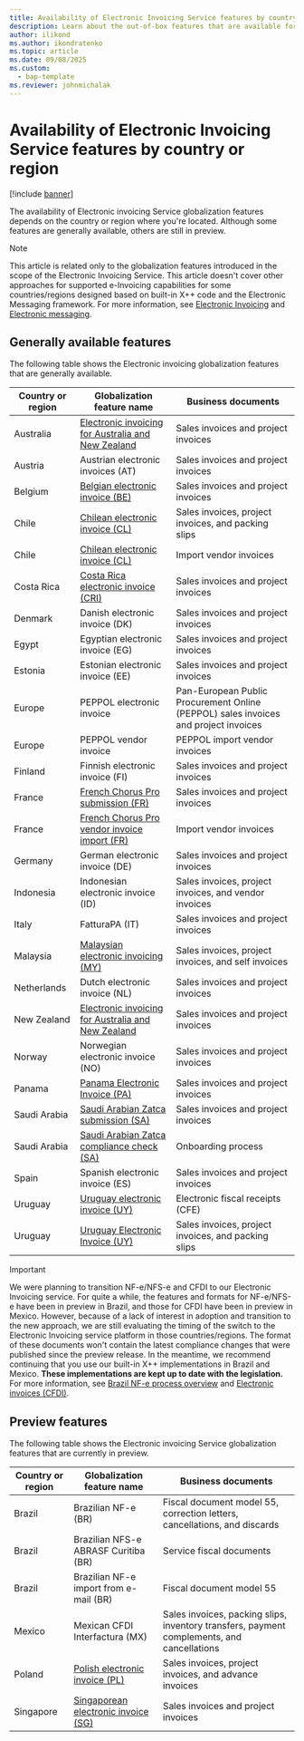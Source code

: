 ```yaml
---
title: Availability of Electronic Invoicing Service features by country or region
description: Learn about the out-of-box features that are available for each country or region, including overviews on generally available features.
author: ilikond
ms.author: ikondratenko
ms.topic: article
ms.date: 09/08/2025
ms.custom: 
  - bap-template
ms.reviewer: johnmichalak
---
```


# Availability of Electronic Invoicing Service features by country or region

[!include [banner](../../includes/banner.md)]

The availability of Electronic invoicing Service globalization features depends on the country or region where you're located. Although some features are generally available, others are still in preview.

> [!NOTE]
> This article is related only to the globalization features introduced in the scope of the Electronic Invoicing Service. This article doesn't cover other approaches for supported e-Invoicing capabilities for some countries/regions designed based on built-in X++ code and the Electronic Messaging framework.
> For more information, see [Electronic Invoicing](gs-e-invoicing-service-overview.md) and [Electronic messaging](../../general-ledger/electronic-messaging.md).

## Generally available features

The following table shows the Electronic invoicing globalization features that are generally available.

| Country or region | Globalization feature name | Business documents |
|-------------------|----------------------------|--------------------|
| Australia | [Electronic invoicing for Australia and New Zealand](../apac/GS-apac-aus-nzl-electronic-invoices.md) | Sales invoices and project invoices |
| Austria | Austrian electronic invoices (AT) | Sales invoices and project invoices |
| Belgium | [Belgian electronic invoice (BE)](../belgium/emea-bel-e-invoices.md) | Sales invoices and project invoices |
| Chile | [Chilean electronic invoice (CL)](../iberoamerica/ltm-chile-elec-invo-conncection.md) | Sales invoices, project invoices, and packing slips |
| Chile | [Chilean electronic invoice (CL)](../iberoamerica/ltm-chl-vend-e-invoice.md) | Import vendor invoices |
| Costa Rica | [Costa Rica electronic invoice (CRI)](../iberoamerica/ltm-costa-rica-ei-connec-configuration.md) | Sales invoices and project invoices |
| Denmark | Danish electronic invoice (DK) | Sales invoices and project invoices |
| Egypt | Egyptian electronic invoice (EG) | Sales invoices and project invoices |
| Estonia | Estonian electronic invoice (EE) | Sales invoices and project invoices |
| Europe | PEPPOL electronic invoice | Pan-European Public Procurement Online (PEPPOL) sales invoices and project invoices |
| Europe | PEPPOL vendor invoice | PEPPOL import vendor invoices |
| Finland | Finnish electronic invoice (FI) | Sales invoices and project invoices |
| France | [French Chorus Pro submission (FR)](../france/e-invoicing-fr-get-started.md) | Sales invoices and project invoices |
| France | [French Chorus Pro vendor invoice import (FR)](../france/e-invoicing-fr-get-started.md#receive-electronic-invoices) | Import vendor invoices |
| Germany | German electronic invoice (DE) | Sales invoices and project invoices |
| Indonesia | Indonesian electronic invoice (ID) | Sales invoices, project invoices, and vendor invoices |
| Italy | FatturaPA (IT) | Sales invoices and project invoices |
| Malaysia | [Malaysian electronic invoicing (MY)](../malaysia/apac-mys-e-invoices.md) | Sales invoices, project invoices, and self invoices |
| Netherlands | Dutch electronic invoice (NL) | Sales invoices and project invoices |
| New Zealand | [Electronic invoicing for Australia and New Zealand](../apac/GS-apac-aus-nzl-electronic-invoices.md) | Sales invoices and project invoices |
| Norway | Norwegian electronic invoice (NO) | Sales invoices and project invoices |
| Panama | [Panama Electronic Invoice (PA)](../iberoamerica/ltm-panama-ei-connec-configuration.md) | Sales invoices and project invoices |
| Saudi Arabia | [Saudi Arabian Zatca submission (SA)](../mea/gs-e-invoicing-sa-get-started.md) | Sales invoices and project invoices |
| Saudi Arabia | [Saudi Arabian Zatca compliance check (SA)](../mea/gs-e-invoicing-sa-onboarding.md) | Onboarding process |
| Spain | Spanish electronic invoice (ES) | Sales invoices and project invoices |
| Uruguay | [Uruguay electronic invoice (UY)](../iberoamerica/ltm-uruguay-electronic-invoice-configuration.md) | Electronic fiscal receipts (CFE)  |
| Uruguay | [Uruguay Electronic Invoice (UY)](../iberoamerica/ltm-uruguay-electronic-invoice-configuration.md) | Sales invoices, project invoices, and packing slips |

> [!IMPORTANT]
> We were planning to transition NF-e/NFS-e and CFDI to our Electronic Invoicing service. For quite a while, the features and formats for NF-e/NFS-e have been in preview in Brazil, and those for CFDI have been in preview in Mexico. However, because of a lack of interest in adoption and transition to the new approach, we are still evaluating the timing of the switch to the Electronic Invoicing service platform in those countries/regions. The format of these documents won't contain the latest compliance changes that were published since the preview release. In the meantime, we recommend continuing that you use our built-in X++ implementations in Brazil and Mexico. **These implementations are kept up to date with the legislation.** For more information, see [Brazil NF-e process overview](../brazil/latam-bra-nf-e-process.md) and [Electronic invoices (CFDI)](../iberoamerica/latam-mex-CFDI-electronic-invoices.md).

## Preview features

The following table shows the Electronic invoicing Service globalization features that are currently in preview.

| Country or region | Globalization feature name | Business documents |
|-------------------|----------------------------|--------------------|
| Brazil | Brazilian NF-e (BR)| Fiscal document model 55, correction letters, cancellations, and discards |
| Brazil | Brazilian NFS-e ABRASF Curitiba (BR) | Service fiscal documents |
| Brazil | Brazilian NF-e import from e-mail (BR) | Fiscal document model 55 |
| Mexico | Mexican CFDI Interfactura (MX) | Sales invoices, packing slips, inventory transfers, payment complements, and cancellations |
| Poland | [Polish electronic invoice (PL)](../poland/gs-e-invoicing-pol-get-started.md) | Sales invoices, project invoices, and advance invoices |
| Singapore | [Singaporean electronic invoice (SG)](../singapore/apac-sgp-e-invoices.md) | Sales invoices and project invoices |
